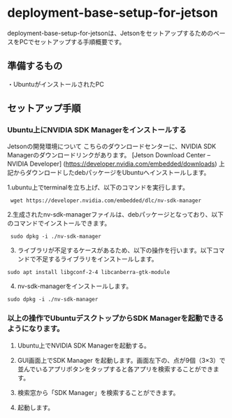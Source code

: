 # deployment-base-setup-for-jetson  
deployment-base-setup-for-jetsonは、JetsonをセットアップするためのベースをPCでセットアップする手順概要です。

## 準備するもの

・UbuntuがインストールされたPC

## セットアップ手順

### Ubuntu上にNVIDIA SDK Managerをインストールする
Jetsonの開発環境について
こちらのダウンロードセンターに、NVIDIA SDK Managerのダウンロードリンクがあります。
[Jetson Download Center – NVIDIA Developer] (https://developer.nvidia.com/embedded/downloads)
上記からダウンロードしたdebパッケージをUbuntuへインストールします。

1.ubuntu上でterminalを立ち上げ、以下のコマンドを実行します。

```
 wget https://developer.nvidia.com/embedded/dlc/nv-sdk-manager

```
2.生成されたnv-sdk-managerファイルは、debパッケージとなっており、以下のコマンドでインストールできます。
```
 sudo dpkg -i ./nv-sdk-manager
```
3.  ライブラリが不足するケースがあるため、以下の操作を行います。以下コマンドで不足するライブラリをインストールします。

```
sudo apt install libgconf-2-4 libcanberra-gtk-module
```

4.  nv-sdk-managerをインストールします。

```
sudo dpkg -i ./nv-sdk-manager
```

### 以上の操作でUbuntuデスクトップからSDK Managerを起動できるようになります。

1.	Ubuntu上でNVIDIA SDK Managerを起動する。
   1. GUI画面上でSDK Manager を起動します。画面左下の、点が9個（3×3）で並んでいるアプリボタンをタップすると各アプリを検索することができます。

   2. 検索窓から「SDK Manager」を検索することができます。
   
   3. 起動します。
   
  